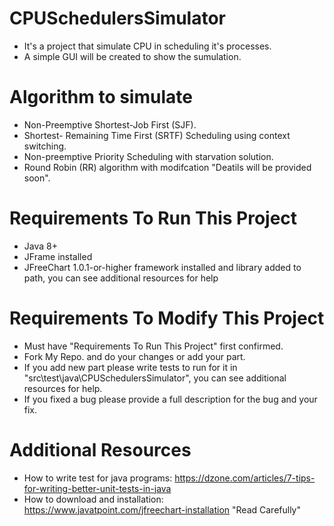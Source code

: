 # CPUSchedulersSimulator
* It's a project that simulate CPU in scheduling it's processes.
* A simple GUI will be created to show the sumulation.

# Algorithm to simulate
* Non-Preemptive Shortest-Job First (SJF).
* Shortest- Remaining Time First (SRTF)  Scheduling  using context switching.
* Non-preemptive  Priority Scheduling with starvation solution.
* Round Robin (RR) algorithm with modifcation "Deatils will be provided soon".

# Requirements To Run This Project
* Java 8+
* JFrame installed
* JFreeChart 1.0.1-or-higher framework installed and library added to path, you can see additional resources for help

# Requirements To Modify This Project
* Must have "Requirements To Run This Project" first confirmed.
* Fork My Repo. and do your changes or add your part.
* If you add new part please write tests to run for it in "src\test\java\CPUSchedulersSimulator", you can see additional resources for help.
* If you fixed a bug please provide a full description for the bug and your fix.

# Additional Resources
* How to write test for java programs: https://dzone.com/articles/7-tips-for-writing-better-unit-tests-in-java
* How to download and installation: https://www.javatpoint.com/jfreechart-installation "Read Carefully"


